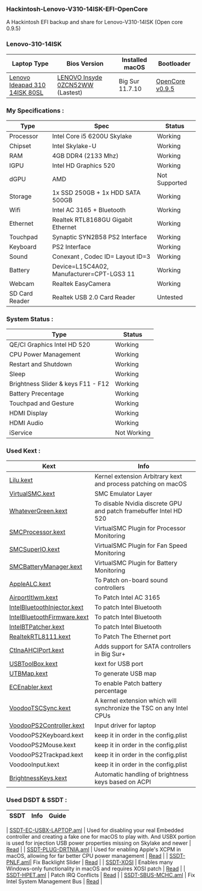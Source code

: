 ### Hackintosh-Lenovo-V310-14ISK-EFI-OpenCore

A Hackintosh EFI backup and share for Lenovo-V310-14ISK (Open core 0.9.5)

### Lenovo-310-14ISK 

| Laptop Type | Bios Version | Installed macOS | Bootloader |
| ----------- | ----------- | ----------- | ----------- | 
| [Lenovo Ideapad 310 14ISK 80SL](https://detail.zol.com.cn/notebook/index1145655.shtml) | [LENOVO Insyde 0ZCN52WW](https://newsupport.lenovo.com.cn/driveDownloads_detail.html?driveId=71387) (Lastest)| Big Sur 11.7.10 | [OpenCore v0.9.5](https://github.com/acidanthera/OpenCorePkg/releases) |

### My Specifications :

| Type | Spec | Status |
| ----------- | ----------- | ----------- |
| Processor | Intel Core i5 6200U Skylake | Working |
| Chipset | Intel Skylake-U | Working |
| RAM | 4GB DDR4  (2133 Mhz) | Working |
| IGPU | Intel HD Graphics 520 | Working |
| dGPU | AMD | Not Supported |
| Storage | 1x SSD 250GB + 1x  HDD SATA 500GB | Working |
| Wifi | Intel AC 3165 + Bluetooth | Working |
| Ethernet | Realtek RTL8168GU Gigabit Ethernet | Working |
| Touchpad | Synaptic SYN2B58 PS2 Interface | Working |
| Keyboard | PS2 Interface | Working |
| Sound | Conexant , Codec ID= Layout ID=3 | Working |
| Battery | Device=L15C4A02, Manufacturer=CPT-LGS3 11 | Working |
| Webcam | Realtek EasyCamera | Working |
| SD Card Reader | Realtek USB 2.0 Card Reader | Untested |

### System Status :

| Type | Status |
| ----------- | ----------- |
| QE/CI Graphics Intel HD 520 | Working |
| CPU Power Management | Working |
| Restart and Shutdown | Working |
| Sleep | Working |
| Brightness Slider & keys F11 - F12 | Working |
| Battery Precentage | Working |
| Touchpad and Gesture | Working |
| HDMI Display | Working |
| HDMI Audio | Working |
| iService | Not Working |

### Used Kext :

| Kext | Info |
| ----------- | ----------- |
| [Lilu.kext](https://github.com/acidanthera/Lilu/releases) | Kernel extension Arbitrary kext and process patching on macOS |
| [VirtualSMC.kext](https://github.com/acidanthera/VirtualSMC/releases) | SMC Emulator Layer |
| [WhateverGreen.kext](https://github.com/acidanthera/WhateverGreen/releases) | To disable Nvidia discrete GPU and patch framebuffer Intel HD 520 |
| [SMCProcessor.kext](https://github.com/acidanthera/VirtualSMC/releases) | VirtualSMC Plugin for Processor Monitoring |
| [SMCSuperIO.kext](https://github.com/acidanthera/VirtualSMC/releases) | VirtualSMC Plugin for Fan Speed Monitoring |
| [SMCBatteryManager.kext](https://github.com/acidanthera/VirtualSMC/releases) | VirtualSMC Plugin for Battery Monitoring |
| [AppleALC.kext](https://github.com/acidanthera/AppleALC/releases) | To Patch on-board sound controllers|
| [AirportItlwm.kext](https://github.com/OpenIntelWireless/itlwm/releases) | To Patch Intel AC 3165 |
| [IntelBluetoothInjector.kext](https://github.com/OpenIntelWireless/IntelBluetoothFirmware/releases) | To patch Intel Bluetooth |
| [IntelBluetoothFirmware.kext](https://github.com/OpenIntelWireless/IntelBluetoothFirmware/releases) | To patch Intel Bluetooth |
| [IntelBTPatcher.kext](https://github.com/OpenIntelWireless/IntelBluetoothFirmware/releases) | To patch Intel Bluetooth |
| [RealtekRTL8111.kext](https://github.com/Mieze/RTL8111_driver_for_OS_X/releases) | To Patch The Ethernet port |
| [CtlnaAHCIPort.kext](https://github.com/dortania/OpenCore-Install-Guide/blob/master/extra-files/CtlnaAHCIPort.kext.zip) | Adds support for SATA controllers in Big Sur+ |
| [USBToolBox.kext](https://github.com/USBToolBox/tool/releases) | kext for USB port |
| [UTBMap.kext](https://github.com/USBToolBox/tool/releases) | To generate USB map |
| [ECEnabler.kext](https://github.com/1Revenger1/ECEnabler/releases) | To enable Patch battery percentage |
| [VoodooTSCSync.kext](https://github.com/RehabMan/VoodooTSCSync) | A kernel extension which will synchronize the TSC on any Intel CPUs |
| [VoodooPS2Controller.kext](https://github.com/acidanthera/VoodooPS2/releases) | Input driver for laptop |
| VoodooPS2Keyboard.kext | keep it in order in the config.plist |
| VoodooPS2Mouse.kext | keep it in order in the config.plist |
| VoodooPS2Trackpad.kext | keep it in order in the config.plist |
| VoodooInput.kext | keep it in order in the config.plist |
| [BrightnessKeys.kext](https://github.com/acidanthera/BrightnessKeys/releases) | Automatic handling of brightness keys based on ACPI  |

### Used DSDT & SSDT :

| SSDT | Info | Guide |
| ----------- | ----------- | ----------- |

| [SSDT-EC-USBX-LAPTOP.aml](https://github.com/dortania/Getting-Started-With-ACPI/blob/master/extra-files/compiled/SSDT-EC-LAPTOP.aml) | Used for disabling your real Embedded controller and creating a fake one for macOS to play with. And USBX portion is used for injection USB power properties missing on Skylake and newer | [Read](https://dortania.github.io/Getting-Started-With-ACPI/ssdt-methods/ssdt-prebuilt.html#laptop-skylake-and-kaby-lake) |
| [SSDT-PLUG-DRTNIA.aml](https://github.com/dortania/Getting-Started-With-ACPI/blob/master/extra-files/compiled/SSDT-PLUG-DRTNIA.aml) | Used for enabling Apple's XCPM in macOS, allowing for far better CPU power management | [Read](https://dortania.github.io/Getting-Started-With-ACPI/ssdt-methods/ssdt-prebuilt.html#laptop-skylake-and-kaby-lake) |
| [SSDT-PNLF.aml](https://github.com/dortania/Getting-Started-With-ACPI/blob/master/extra-files/compiled/SSDT-PNLF.aml)| Fix Backlight Slider | [Read](https://dortania.github.io/Getting-Started-With-ACPI/Laptops/backlight.html) |
| [SSDT-XOSI](https://github.com/dortania/Getting-Started-With-ACPI/blob/master/extra-files/compiled/SSDT-XOSI.aml) | Enables many Windows-only functionality in macOS and requires XOSI patch | [Read](https://dortania.github.io/OpenCore-Install-Guide/config-laptop.plist/skylake.html#acpi) |
| [SSDT-HPET.aml](https://dortania.github.io/Getting-Started-With-ACPI/Universal/irq.html)  | Patch IRQ Conflicts | [Read](https://dortania.github.io/Getting-Started-With-ACPI/ssdt-methods/ssdt-easy.html#running-ssdttime) |
| [SSDT-SBUS-MCHC.aml](https://dortania.github.io/Getting-Started-With-ACPI/Universal/smbus.html) | Fix Intel System Management Bus | [Read](https://dortania.github.io/Getting-Started-With-ACPI/Universal/smbus-methods/manual.html#edits-to-the-sample-ssdt) |

